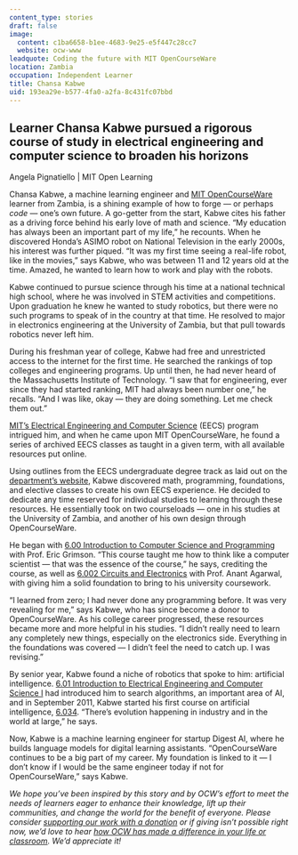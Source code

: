 ```yaml
---
content_type: stories
draft: false
image:
  content: c1ba6658-b1ee-4683-9e25-e5f447c28cc7
  website: ocw-www
leadquote: Coding the future with MIT OpenCourseWare
location: Zambia
occupation: Independent Learner
title: Chansa Kabwe
uid: 193ea29e-b577-4fa0-a2fa-8c431fc07bbd
---
```

## **Learner Chansa Kabwe pursued a rigorous course of study in electrical engineering and computer science to broaden his horizons**

Angela Pignatiello | MIT Open Learning

Chansa Kabwe, a machine learning engineer and [MIT OpenCourseWare](https://ocw.mit.edu/) learner from Zambia, is a shining example of how to forge — or perhaps *code* — one’s own future. A go-getter from the start, Kabwe cites his father as a driving force behind his early love of math and science. “My education has always been an important part of my life,” he recounts. When he discovered Honda’s ASIMO robot on National Television in the early 2000s, his interest was further piqued. “It was my first time seeing a real-life robot, like in the movies,” says Kabwe, who was between 11 and 12 years old at the time. Amazed, he wanted to learn how to work and play with the robots.

Kabwe continued to pursue science through his time at a national technical high school, where he was involved in STEM activities and competitions. Upon graduation he knew he wanted to study robotics, but there were no such programs to speak of in the country at that time. He resolved to major in electronics engineering at the University of Zambia, but that pull towards robotics never left him.

During his freshman year of college, Kabwe had free and unrestricted access to the internet for the first time. He searched the rankings of top colleges and engineering programs. Up until then, he had never heard of the Massachusetts Institute of Technology. “I saw that for engineering, ever since they had started ranking, MIT had always been number one,” he recalls. “And I was like, okay — they are doing something. Let me check them out.”

[MIT’s Electrical Engineering and Computer Science](https://www.eecs.mit.edu/) (EECS) program intrigued him, and when he came upon MIT OpenCourseWare, he found a series of archived EECS classes as taught in a given term, with all available resources put online.

Using outlines from the EECS undergraduate degree track as laid out on the [department’s website](https://www.eecs.mit.edu/academics/undergraduate-programs/), Kabwe discovered math, programming, foundations, and elective classes to create his own EECS experience. He decided to dedicate any time reserved for individual studies to learning through these resources. He essentially took on two courseloads — one in his studies at the University of Zambia, and another of his own design through OpenCourseWare.

He began with [6.00 Introduction to Computer Science and Programming](https://ocw.mit.edu/courses/6-00-introduction-to-computer-science-and-programming-fall-2008/) with Prof. Eric Grimson. “This course taught me how to think like a computer scientist — that was the essence of the course,” he says, crediting the course, as well as [6.002 Circuits and Electronics](https://ocw.mit.edu/courses/6-002-circuits-and-electronics-spring-2007/) with Prof. Anant Agarwal, with giving him a solid foundation to bring to his university coursework.

“I learned from zero; I had never done any programming before. It was very revealing for me,” says Kabwe, who has since become a donor to OpenCourseWare. As his college career progressed, these resources became more and more helpful in his studies. “I didn’t really need to learn any completely new things, especially on the electronics side. Everything in the foundations was covered — I didn’t feel the need to catch up. I was revising.”

By senior year, Kabwe found a niche of robotics that spoke to him: artificial intelligence. [6.01 Introduction to Electrical Engineering and Computer Science I](https://ocw.mit.edu/courses/6-01sc-introduction-to-electrical-engineering-and-computer-science-i-spring-2011/) had introduced him to search algorithms, an important area of AI, and in September 2011, Kabwe started his first course on artificial intelligence, [6.034](https://ocw.mit.edu/courses/6-034-artificial-intelligence-fall-2010/). “There’s evolution happening in industry and in the world at large,” he says.

Now, Kabwe is a machine learning engineer for startup Digest AI, where he builds language models for digital learning assistants. “OpenCourseWare continues to be a big part of my career. My foundation is linked to it — I don’t know if I would be the same engineer today if not for OpenCourseWare,” says Kabwe.

*We hope you’ve been inspired by this story and by OCW’s effort to meet the needs of learners eager to enhance their knowledge, lift up their communities, and change the world for the benefit of everyone. Please consider* [*supporting our work with a donation*](https://giving.mit.edu/give/to/ocw/?utm_source=site&utm_medium=ocwstories&utm_campaign=donate&utm_content=kabwe) *or if giving isn’t possible right now, we’d love to hear* [*how OCW has made a difference in your life or classroom*](https://docs.google.com/forms/d/e/1FAIpQLSeOCsFXVDcpywyZ9isR1PJUFwmNhRKySDc7Vnja2JUKSeXl8Q/viewform)*.* *We’d appreciate it!*